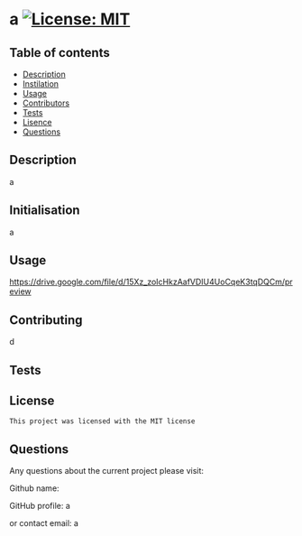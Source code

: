 
  # a [![License: MIT](https://img.shields.io/badge/License-MIT-yellow.svg)](https://opensource.org/licenses/MIT)

  ## Table of contents

  * [Description](#Description)
  * [Instilation](#Instilation)
  * [Usage](#Usage)
  * [Contributors](#Contributing)
  * [Tests](#Tests)
  * [Lisence](#License)
  * [Questions](#Questions)
  
  
  ## Description
   
   a 

 
  ## Initialisation
  
  a 

  ## Usage 
  
  https://drive.google.com/file/d/15Xz_zoIcHkzAafVDIU4UoCqeK3tqDQCm/preview

  ## Contributing 
  
  d

  ## Tests

  
  ## License
    
    This project was licensed with the MIT license

  ## Questions 

  Any questions about the current project please visit:
  
  Github name:  

  GitHub profile: a 

  or contact
  email: a